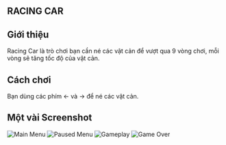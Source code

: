 
## RACING CAR

## Giới thiệu
Racing Car là trò chơi bạn cần né các vật cản để vượt qua 9 vòng chơi, mỗi vòng sẽ tăng tốc độ của vật cản.

## Cách chơi
Bạn dùng các phím <- và -> để né các vật cản.

## Một vài Screenshot
![Main Menu](https://i.imgur.com/whLqFPp.jpeg
)
![Paused Menu](https://i.imgur.com/Stj7Ct2.jpeg
)
![Gameplay](https://i.imgur.com/FEAifQS.jpeg
)
![Game Over](https://i.imgur.com/2X6gO6b.jpeg
)
